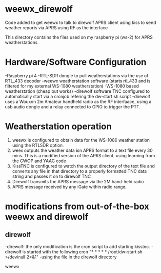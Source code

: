 # weewx_direwolf
Code added to get weewx to talk to direwolf APRS client using kiss to send weather reports via APRS using RF as the interface

This directory contains the files used on my raspberry pi (ws-2) for APRS weatherstations.

# Hardware/Software Configuration
-Raspberry pi 4
-RTL-SDR dongle to pull weatherstations via the use of RTL_433 decoder
-weewx weatherstation software (starts rtl_433 and is filtered for my external WS-1080 weatherstation)
-WS-1080 based weatherstation (cheap but works)
-direwolf software TNC configured to automatically start via a cronjob refering the dw-start.sh script
-direwolf uses a Wouxon 2m Amateur handheld radio as the RF interfaace, using a usb audio dongle and a relay connected to GPIO to trigger the PTT.

# Weatherstation operation
1. weewx is configured to obtain data for the WS-1080 weather station using the RTLSDR option.
2. weex outputs the weather data ion APRS format to a text file every 30 mins.  This is a modified version of the APRS client, using learning from the CWOP and YAAC code
3. KissTNC is configured to watch the output directory of the text file and converts any file in that directory to a properly formatted TNC data string and passes it on to direwolf TNC
4. Direwolf transmits the APRS message via the 2M hand-held radio
5. APRS message received by any iGate within radio range.

# modifications from out-of-the-box weewx and direwolf

## direwolf 
-direwolf: the only modification is the cron script to add starting kisstnc.
-direwolf is started with the following cron "* * * * * /root/dw-start.sh >/dev/null 2>&1"
-using the file in the direwolf directory

weewx
